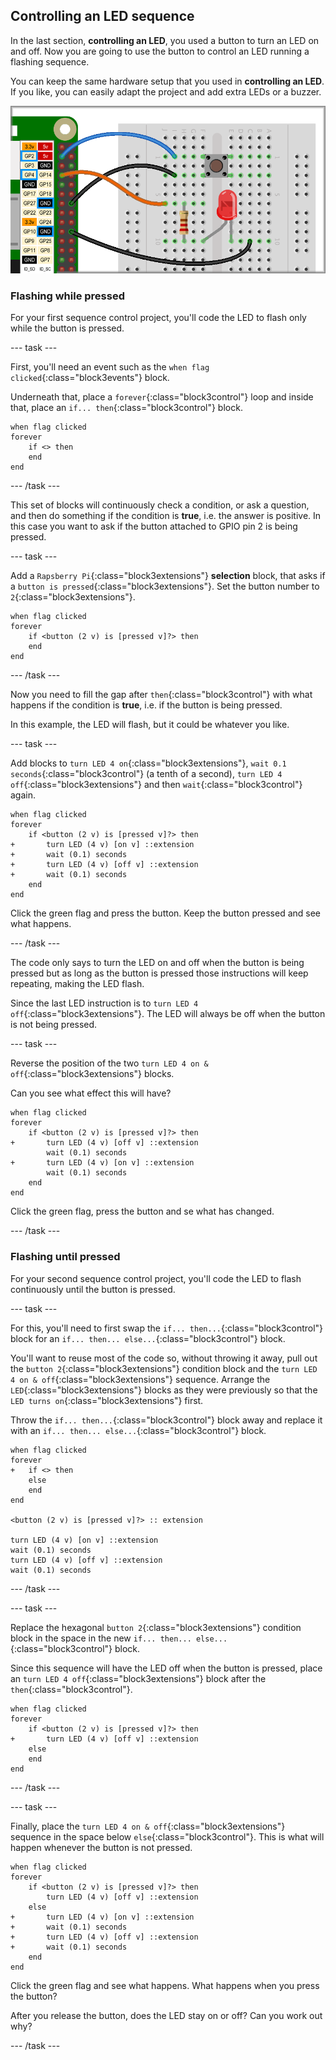 ## Controlling an LED sequence

In the last section, **controlling an LED**, you used a button to turn an LED on and off. Now you are going to use the button to control an LED running a flashing sequence.

You can keep the same hardware setup that you used in **controlling an LED**. If you like, you can easily adapt the project and add extra LEDs or a buzzer.

![Button and LED circuits](images/controlSequence_buttonAndLED.png)

### Flashing while pressed

For your first sequence control project, you'll code the LED to flash only while the button is pressed.

--- task ---

First, you'll need an event such as the `when flag clicked`{:class="block3events"} block.

Underneath that, place a `forever`{:class="block3control"} loop and inside that, place an `if... then`{:class="block3control"} block.

```blocks3
when flag clicked
forever
    if <> then
    end
end
```

--- /task ---

This set of blocks will continuously check a condition, or ask a question, and then do something if the condition is **true**, i.e. the answer is positive. In this case you want to ask if the button attached to GPIO pin 2 is being pressed.

--- task ---

Add a `Rapsberry Pi`{:class="block3extensions"} **selection** block, that asks if a `button is pressed`{:class="block3extensions"}. Set the button number to `2`{:class="block3extensions"}.

```blocks3
when flag clicked
forever
    if <button (2 v) is [pressed v]?> then
    end
end
```

--- /task ---

Now you need to fill the gap after `then`{:class="block3control"} with what happens if the condition is **true**, i.e. if the button is being pressed.

In this example, the LED will flash, but it could be whatever you like.

--- task ---

Add blocks to `turn LED 4 on`{:class="block3extensions"}, `wait 0.1 seconds`{:class="block3control"} (a tenth of a second), `turn LED 4 off`{:class="block3extensions"} and then `wait`{:class="block3control"} again.

```blocks3
when flag clicked
forever
    if <button (2 v) is [pressed v]?> then
+       turn LED (4 v) [on v] ::extension
+       wait (0.1) seconds
+       turn LED (4 v) [off v] ::extension
+       wait (0.1) seconds
    end
end
```

Click the green flag and press the button. Keep the button pressed and see what happens.

--- /task ---

The code only says to turn the LED on and off when the button is being pressed but as long as the button is pressed those instructions will keep repeating, making the LED flash.

Since the last LED instruction is to `turn LED 4 off`{:class="block3extensions"}. The LED will always be off when the button is not being pressed.

--- task ---

Reverse the position of the two `turn LED 4 on & off`{:class="block3extensions"} blocks.

Can you see what effect this will have?

```blocks3
when flag clicked
forever
    if <button (2 v) is [pressed v]?> then
+       turn LED (4 v) [off v] ::extension
        wait (0.1) seconds
+       turn LED (4 v) [on v] ::extension
        wait (0.1) seconds
    end
end
```

Click the green flag, press the button and se what has changed.

--- /task ---

### Flashing until pressed

For your second sequence control project, you'll code the LED to flash continuously until the button is pressed.

--- task ---

For this, you'll need to first swap the `if... then...`{:class="block3control"} block for an `if... then... else...`{:class="block3control"} block.

You'll want to reuse most of the code so, without throwing it away, pull out the `button 2`{:class="block3extensions"} condition block and the `turn LED 4 on & off`{:class="block3extensions"} sequence. Arrange the `LED`{:class="block3extensions"} blocks as they were previously so that the `LED turns on`{:class="block3extensions"} first.

Throw the `if... then...`{:class="block3control"} block away and replace it with an `if... then... else...`{:class="block3control"} block.

```blocks3
when flag clicked
forever
+   if <> then
    else
    end
end

<button (2 v) is [pressed v]?> :: extension

turn LED (4 v) [on v] ::extension
wait (0.1) seconds
turn LED (4 v) [off v] ::extension
wait (0.1) seconds
```

--- /task ---

--- task ---

Replace the hexagonal `button 2`{:class="block3extensions"} condition block in the space in the new `if... then... else...`{:class="block3control"} block.

Since this sequence will have the LED off when the button is pressed, place an `turn LED 4 off`{:class="block3extensions"} block after the `then`{:class="block3control"}.

```blocks3
when flag clicked
forever
    if <button (2 v) is [pressed v]?> then
+       turn LED (4 v) [off v] ::extension
    else
    end
end
```

--- /task ---

--- task ---

Finally, place the `turn LED 4 on & off`{:class="block3extensions"} sequence in the space below `else`{:class="block3control"}. This is what will happen whenever the button is not pressed.

```blocks3
when flag clicked
forever
    if <button (2 v) is [pressed v]?> then
        turn LED (4 v) [off v] ::extension
    else
+       turn LED (4 v) [on v] ::extension
+       wait (0.1) seconds
+       turn LED (4 v) [off v] ::extension
+       wait (0.1) seconds       
    end     
end
```

Click the green flag and see what happens. What happens when you press the button? 

After you release the button, does the LED stay on or off? Can you work out why?

--- /task ---
